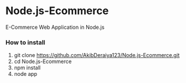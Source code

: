 # Node.js-Ecommerce
E-Commerce Web Application in Node.js

### How to install
1) git clone https://github.com/AkibDeraiya123/Node.js-Ecommerce.git
2) cd Node.js-Ecommerce
3) npm install
4) node app
